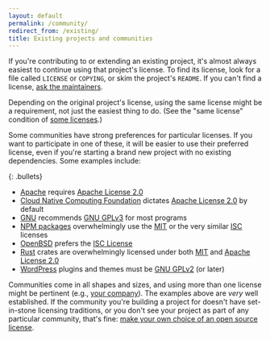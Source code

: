 ```yaml
---
layout: default
permalink: /community/
redirect_from: /existing/
title: Existing projects and communities
---
```


If you're contributing to or extending an existing project, it's almost always easiest to continue using that project's license. To find its license, look for a file called `LICENSE` or `COPYING`, or skim the project's `README`. If you can't find a license, [ask the maintainers](/no-permission/#for-users).

Depending on the original project's license, using the same license might be a requirement, not just the easiest thing to do. (See the "same license" condition of [some licenses](/licenses/).)

Some communities have strong preferences for particular licenses. If you want to participate in one of these, it will be easier to use their preferred license, even if you're starting a brand new project with no existing dependencies. Some examples include:

{: .bullets}

* [Apache](https://www.apache.org/licenses/) requires [Apache License 2.0](/licenses/apache-2.0/)
* [Cloud Native Computing Foundation](https://github.com/cncf/toc/blob/master/process/project_proposals.adoc) dictates [Apache License 2.0](/licenses/apache-2.0/) by default
* [GNU](https://www.gnu.org/licenses/license-recommendations.html) recommends [GNU GPLv3](/licenses/gpl-3.0/) for most programs
* [NPM packages](https://libraries.io/search?platforms=NPM) overwhelmingly use the [MIT](/licenses/mit/) or the very similar [ISC](/licenses/isc) licenses
* [OpenBSD](https://www.openbsd.org/policy.html) prefers the [ISC License](/licenses/isc/)
* [Rust](https://rust-lang-nursery.github.io/api-guidelines/necessities.html#crate-and-its-dependencies-have-a-permissive-license-c-permissive) crates are overwhelmingly licensed under both [MIT](/licenses/mit/) and [Apache License 2.0](/licenses/apache-2.0/)
* [WordPress](https://wordpress.org/about/license/) plugins and themes must be [GNU GPLv2](/licenses/gpl-2.0/) (or later)

Communities come in all shapes and sizes, and using more than one license might be pertinent (e.g., [your company](https://opensource.guide/legal/#what-does-my-companys-legal-team-need-to-know)). The examples above are *very* well established. If the community you're building a project for doesn't have set-in-stone licensing traditions, or you don't see your project as part of any particular community, that's fine: [make your own choice of an open source license](/).

